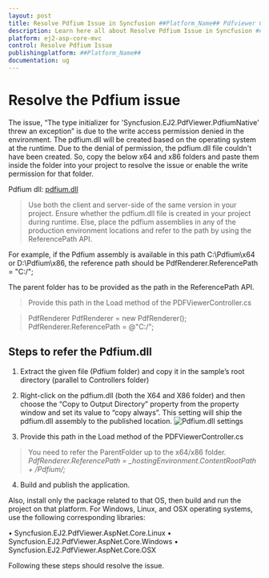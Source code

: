 ```yaml
---
layout: post
title: Resolve Pdfium Issue in Syncfusion ##Platform_Name## Pdfviewer Component
description: Learn here all about Resolve Pdfium Issue in Syncfusion ##Platform_Name## Pdfviewer component of Syncfusion Essential JS 2 and more.
platform: ej2-asp-core-mvc
control: Resolve Pdfium Issue
publishingplatform: ##Platform_Name##
documentation: ug
---
```



# Resolve the Pdfium issue

The issue, “The type initializer for 'Syncfusion.EJ2.PdfViewer.PdfiumNative' threw an exception” is due to the write access permission denied in the environment. The pdfium.dll will be created based on the operating system at the runtime. Due to the denial of permission, the pdfium.dll file couldn't have been created. So, copy the below x64 and x86 folders and paste them inside the folder into your project to resolve the issue or enable the write permission for that folder.

Pdfium dll: [pdfium.dll](https://www.syncfusion.com/downloads/support/directtrac/general/ze/Pdfium1515619754.zip)

> Use both the client and server-side of the same version in your project.
> Ensure whether the pdfium.dll file is created in your project during runtime. Else, place the pdfium assemblies in any of the production environment locations and refer to the path by using the ReferencePath API.

For example, if the Pdfium assembly is available in this path C:\Pdfium\x64 or D:\Pdfium\x86, the reference path should be PdfRenderer.ReferencePath = "C:/";

The parent folder has to be provided as the path in the ReferencePath API.

> Provide this path in the Load method of the PDFViewerController.cs

> PdfRenderer PdfRenderer = new PdfRenderer();
> PdfRenderer.ReferencePath = @"C:/";

## Steps to refer the Pdfium.dll

1. Extract the given file (Pdfium folder) and copy it in the sample’s root directory (parallel to Controllers folder)

2. Right-click on the pdfium.dll (both the X64 and X86 folder) and then choose the “Copy to Output Directory” property from the property window and set its value to “copy always”. This setting will ship the pdfium.dll assembly to the published location.
![Pdfium.dll settings](../../pdfviewer/images/pdfium_dll_settings.png)

3. Provide this path in the Load method of the PDFViewerController.cs
> You need to refer the ParentFolder up to the x64/x86 folder.
*PdfRenderer.ReferencePath = _hostingEnvironment.ContentRootPath + /Pdfium/;*

4. Build and publish the application.

Also, install only the package related to that OS, then build and run the project on that platform. For Windows, Linux, and OSX operating systems, use the following corresponding libraries:

•   Syncfusion.EJ2.PdfViewer.AspNet.Core.Linux
•   Syncfusion.EJ2.PdfViewer.AspNet.Core.Windows
•   Syncfusion.EJ2.PdfViewer.AspNet.Core.OSX

Following these steps should resolve the issue.